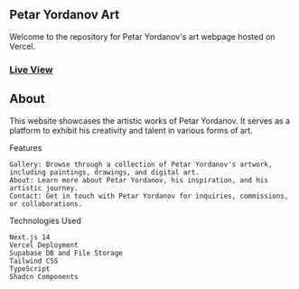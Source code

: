 ## Petar Yordanov Art

Welcome to the repository for Petar Yordanov's art webpage hosted on Vercel.

### [Live View](https://petar-yordanov-art.vercel.app)


## About

This website showcases the artistic works of Petar Yordanov. It serves as a platform to exhibit his creativity and talent in various forms of art.

Features

    Gallery: Browse through a collection of Petar Yordanov's artwork, including paintings, drawings, and digital art.
    About: Learn more about Petar Yordanov, his inspiration, and his artistic journey.
    Contact: Get in touch with Petar Yordanov for inquiries, commissions, or collaborations.

Technologies Used

    Next.js 14
    Vercel Deployment
    Supabase DB and File Storage
    Tailwind CSS
    TypeScript
    Shadcn Components
